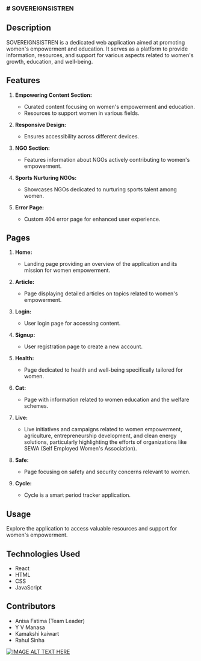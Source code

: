 ### # SOVEREIGNSISTREN

## Description

SOVEREIGNSISTREN is a dedicated web application aimed at promoting women's empowerment and education. It serves as a platform to provide information, resources, and support for various aspects related to women's growth, education, and well-being.

## Features

1. **Empowering Content Section:**
   - Curated content focusing on women's empowerment and education.
   - Resources to support women in various fields.

2. **Responsive Design:**
   - Ensures accessibility across different devices.

3. **NGO Section:**
   - Features information about NGOs actively contributing to women's empowerment.

4. **Sports Nurturing NGOs:**
   - Showcases NGOs dedicated to nurturing sports talent among women.

5. **Error Page:**
   - Custom 404 error page for enhanced user experience.

## Pages

1. **Home:**
   - Landing page providing an overview of the application and its mission for women empowerment.

2. **Article:**
   - Page displaying detailed articles on topics related to women's empowerment.

3. **Login:**
   - User login page for accessing content.

4. **Signup:**
   - User registration page to create a new account.

5. **Health:**
   - Page dedicated to health and well-being specifically tailored for women.

6. **Cat:**
   - Page with information related to women education and the welfare schemes.

7. **Live:**
   - Live initiatives and campaigns related to women empowerment, agriculture, entrepreneurship development, and clean energy solutions, particularly highlighting the efforts of organizations like SEWA (Self Employed Women's Association).

8. **Safe:**
   - Page focusing on safety and security concerns relevant to women.

9. **Cycle:**
   - Cycle is a smart period tracker application.

## Usage

Explore the application to access valuable resources and support for women's empowerment.

## Technologies Used

- React
- HTML
- CSS
- JavaScript

## Contributors
- Anisa Fatima (Team Leader)
- Y V Manasa 
- Kamakshi kaiwart
- Rahul Sinha

[![IMAGE ALT TEXT HERE](https://img.youtube.com/vi/YOUTUBE_VIDEO_ID_HERE/e.jpg)](https://youtu.be/QsHda8CHB1c)

<!--
**SovereignSistren/sovereignsistren** is a ✨ _special_ ✨ repository because its `README.md` (this file) appears on your GitHub profile.

Here are some ideas to get you started:

- 🔭 I’m currently working on ...
- 🌱 I’m currently learning ...
- 👯 I’m looking to collaborate on ...
- 🤔 I’m looking for help with ...
- 💬 Ask me about ...
- 📫 How to reach me: ...
- 😄 Pronouns: ...
- ⚡ Fun fact: ...
-->
